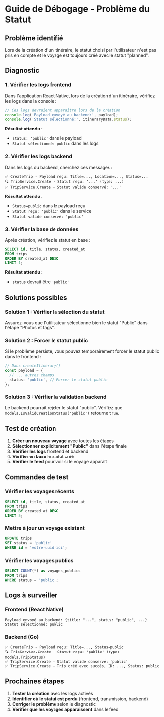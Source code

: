 # Guide de Débogage - Problème du Statut

## Problème identifié
Lors de la création d'un itinéraire, le statut choisi par l'utilisateur n'est pas pris en compte et le voyage est toujours créé avec le statut "planned".

## Diagnostic

### 1. Vérifier les logs frontend
Dans l'application React Native, lors de la création d'un itinéraire, vérifiez les logs dans la console :

```javascript
// Ces logs devraient apparaître lors de la création
console.log('Payload envoyé au backend:', payload);
console.log('Statut sélectionné:', itineraryData.status);
```

**Résultat attendu :**
- `status: 'public'` dans le payload
- `Statut sélectionné: public` dans les logs

### 2. Vérifier les logs backend
Dans les logs du backend, cherchez ces messages :

```
✅ CreateTrip - Payload reçu: Title=..., Location=..., Status=...
🔍 TripService.Create - Statut reçu: '...' (type: ...)
✅ TripService.Create - Statut valide conservé: '...'
```

**Résultat attendu :**
- `Status=public` dans le payload reçu
- `Statut reçu: 'public'` dans le service
- `Statut valide conservé: 'public'`

### 3. Vérifier la base de données
Après création, vérifiez le statut en base :

```sql
SELECT id, title, status, created_at 
FROM trips 
ORDER BY created_at DESC 
LIMIT 1;
```

**Résultat attendu :**
- `status` devrait être `'public'`

## Solutions possibles

### Solution 1 : Vérifier la sélection du statut
Assurez-vous que l'utilisateur sélectionne bien le statut "Public" dans l'étape "Photos et tags".

### Solution 2 : Forcer le statut public
Si le problème persiste, vous pouvez temporairement forcer le statut public dans le frontend :

```typescript
// Dans createItinerary()
const payload = {
  // ... autres champs
  status: 'public', // Forcer le statut public
};
```

### Solution 3 : Vérifier la validation backend
Le backend pourrait rejeter le statut "public". Vérifiez que `models.IsValidCreationStatus('public')` retourne `true`.

## Test de création

1. **Créer un nouveau voyage** avec toutes les étapes
2. **Sélectionner explicitement "Public"** dans l'étape finale
3. **Vérifier les logs** frontend et backend
4. **Vérifier en base** le statut créé
5. **Vérifier le feed** pour voir si le voyage apparaît

## Commandes de test

### Vérifier les voyages récents
```sql
SELECT id, title, status, created_at 
FROM trips 
ORDER BY created_at DESC 
LIMIT 5;
```

### Mettre à jour un voyage existant
```sql
UPDATE trips 
SET status = 'public' 
WHERE id = 'votre-uuid-ici';
```

### Vérifier les voyages publics
```sql
SELECT COUNT(*) as voyages_publics 
FROM trips 
WHERE status = 'public';
```

## Logs à surveiller

### Frontend (React Native)
```
Payload envoyé au backend: {title: "...", status: "public", ...}
Statut sélectionné: public
```

### Backend (Go)
```
✅ CreateTrip - Payload reçu: Title=..., Status=public
🔍 TripService.Create - Statut reçu: 'public' (type: models.TripStatus)
✅ TripService.Create - Statut valide conservé: 'public'
✅ TripService.Create - Trip créé avec succès, ID: ..., Status: public
```

## Prochaines étapes

1. **Tester la création** avec les logs activés
2. **Identifier où le statut est perdu** (frontend, transmission, backend)
3. **Corriger le problème** selon le diagnostic
4. **Vérifier que les voyages apparaissent** dans le feed 